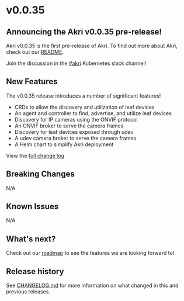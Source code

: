 # v0.0.35

## Announcing the Akri v0.0.35 pre-release!
Akri v0.0.35 is the first pre-release of Akri.  To find out more about Akri, check out our [README](https://github.com/deislabs/akri/blob/main/README.md).  

Join the discussion in the [#akri](https://kubernetes.slack.com/messages/akri) Kubernetes slack channel!

## New Features
The v0.0.35 release introduces a number of significant features!

* CRDs to allow the discovery and utilization of leaf devices
* An agent and controller to find, advertise, and utilize leaf devices
* Discovery for IP cameras using the ONVIF protocol
* An ONVIF broker to serve the camera frames
* Discovery for leaf devices exposed through udev
* A udev camera broker to serve the camera frames
* A Helm chart to simplify Akri deployment

View the [full change log](https://github.com/deislabs/akri/commits/v0.0.35)

## Breaking Changes
N/A

## Known Issues
N/A

## What's next?
Check out our [roadmap](https://github.com/deislabs/akri/blob/main/docs/roadmap.md) to see the features we are looking forward to!

## Release history
See [CHANGELOG.md](https://github.com/deislabs/akri/blob/v0.0.35/CHANGELOG.md) for more information on what changed in this and previous releases.
